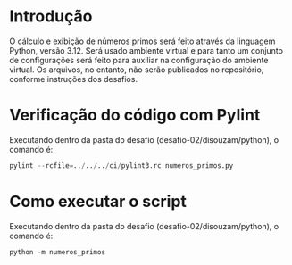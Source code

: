 # Introdução

O cálculo e exibição de números primos será feito através da linguagem Python, versão 3.12. Será usado ambiente virtual e para tanto um conjunto de configurações será feito para auxiliar na configuração do ambiente virtual. Os arquivos, no entanto, não serão publicados no repositório, conforme instruções dos desafios.

# Verificação do código com Pylint

Executando dentro da pasta do desafio (desafio-02/disouzam/python), o comando é:

```python
pylint --rcfile=../../../ci/pylint3.rc numeros_primos.py
```

# Como executar o script

Executando dentro da pasta do desafio (desafio-02/disouzam/python), o comando é:

```python
python -m numeros_primos
```

